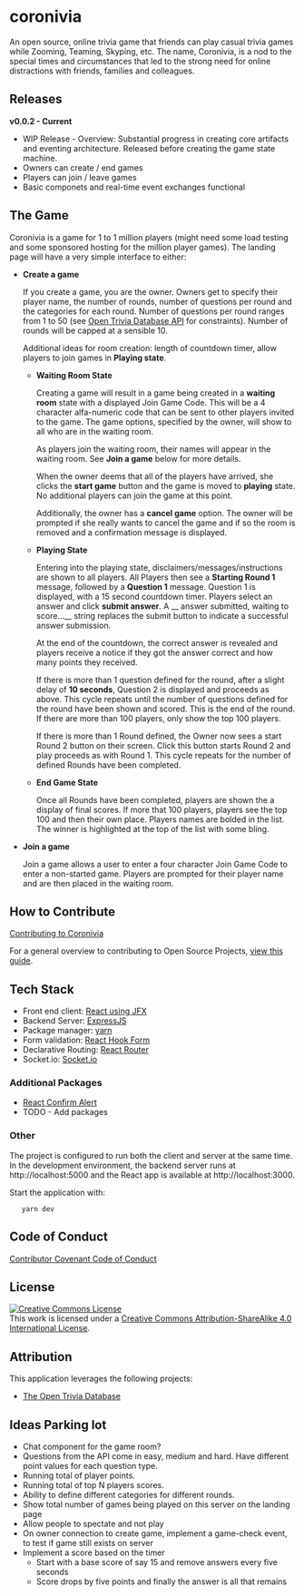 # coronivia
An open source, online trivia game that friends can play casual trivia games while Zooming, Teaming, Skyping, etc. The name, Coronivia, is a nod to the special times and circumstances that led to the strong need for online distractions with friends, families and colleagues. 

## Releases
__v0.0.2 - Current__
* WIP Release - Overview: Substantial progress in creating core artifacts and eventing architecture. Released before creating the game state machine.
* Owners can create / end games 
* Players can join / leave games
* Basic componets and real-time event exchanges functional

## The Game
Coronivia is a game for 1 to 1 million players (might need some load testing and some sponsored hosting for the million player games). The landing page will have a very simple interface to either:
* __Create a game__

    If you create a game, you are the owner.  Owners get to specify their player name, the number of rounds, number of questions per round and the categories for each round. Number of questions per round ranges from 1 to 50 (see [Open Trivia Database API](https://opentdb.com/) for constraints). Number of rounds will be capped at a sensible 10.

    Additional ideas for room creation: length of countdown timer, allow players to join games in __Playing state__.

    * __Waiting Room State__
    
        Creating a game will result in a game being created in a __waiting room__ state with a displayed Join Game Code.  This will be a 4 character alfa-numeric code that can be sent to other players invited to the game. The game options, specified by the owner, will show to all who are in the waiting room.

        As players join the waiting room, their names will appear in the waiting room. See __Join a game__ below for more details.              
        
        When the owner deems that all of the players have arrived, she clicks the __start game__ button and the game is moved to __playing__ state. No additional players can join the game at this point. 

        Additionally, the owner has a __cancel game__ option. The owner will be prompted if she really wants to cancel the game and if so the room is removed and a confirmation message is displayed.

    * __Playing State__

        Entering into the playing state, disclaimers/messages/instructions are shown to all players.  All Players then see a __Starting Round 1__ message, followed by a __Question 1__ message. Question 1 is displayed, with a 15 second countdown timer. Players select an answer and click __submit answer__. A __ answer submitted, waiting to score...__ string replaces the submit button to indicate a successful answer submission.

        At the end of the countdown, the correct answer is revealed and players receive a notice if they got the answer correct and how many points they received.

        If there is more than 1 question defined for the round, after a slight delay of __10 seconds__, Question 2 is displayed and proceeds as above.  This cycle repeats until the number of questions defined for the round have been shown and scored. This is the end of the round. If there are more than 100 players, only show the top 100 players.

        If there is more than 1 Round defined, the Owner now sees a start Round 2 button on their screen.  Click this button starts Round 2 and play proceeds as with Round 1.  This cycle repeats for the number of defined Rounds have been completed.

    * __End Game State__

        Once all Rounds have been completed, players are shown the a display of final scores.  If more that 100 players, players see the top 100 and then their own place. Players names are bolded in the list. The winner is highlighted at the top of the list with some bling. 
        

* __Join a game__

    Join a game allows a user to enter a four character Join Game Code to enter a non-started game. Players are prompted for their player name and are then placed in the waiting room.

## How to Contribute
[Contributing to Coronivia](/CONTRIBUTING.md)

For a general overview to contributing to Open Source Projects, [view this guide](https://opensource.guide/how-to-contribute/).

## Tech Stack
* Front end client: [React using JFX](https://reactjs.org/)
* Backend Server: [ExpressJS](https://expressjs.com/)
* Package manager: [yarn](https://yarnpkg.com/)
* Form validation: [React Hook Form](https://react-hook-form.com/)
* Declarative Routing: [React Router](https://reacttraining.com/react-router/web/guides/quick-start)
* Socket.io: [Socket.io](https://socket.io/)

### Additional Packages
* [React Confirm Alert](https://www.npmjs.com/package/react-confirm-alert)
* TODO - Add packages

### Other
The project is configured to run both the client and server at the same time. In the development environment, the backend server runs at http://localhost:5000 and the React app is available at http://localhost:3000.

Start the application with:
 ```
    yarn dev
 ```

## Code of Conduct
[Contributor Covenant Code of Conduct](/code_of_conduct.md)

## License 
[![Creative Commons License](https://i.creativecommons.org/l/by-sa/4.0/88x31.png)](http://creativecommons.org/licenses/by-sa/4.0/)  
This work is licensed under a [Creative Commons Attribution-ShareAlike 4.0 International License](http://creativecommons.org/licenses/by-sa/4.0/).

## Attribution
This application leverages the following projects:
* [The Open Trivia Database](https://opentdb.com/)

## Ideas Parking lot
* Chat component for the game room?
* Questions from the API come in easy, medium and hard.  Have different point values for each question type.
* Running total of player points.
* Running total of top N players scores.
* Ability to define different categories for different rounds.
* Show total number of games being played on this server on the landing page
* Allow people to spectate and not play
* On owner connection to create game, implement a game-check event, to test if game still exists on server
* Implement a score based on the timer 
    * Start with a base score of say 15 and remove answers every five seconds
    * Score drops by five points and finally the answer is all that remains
